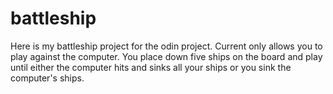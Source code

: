 # battleship
Here is my battleship project for the odin project. Current only allows you to play against the computer. You place down five ships on the board and play until either the computer hits and sinks all your ships or you sink the computer's ships.
